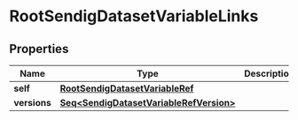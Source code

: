 

# RootSendigDatasetVariableLinks


## Properties

Name | Type | Description | Notes
------------ | ------------- | ------------- | -------------
**self** | [**RootSendigDatasetVariableRef**](RootSendigDatasetVariableRef.md) |  |  [optional]
**versions** | [**Seq&lt;SendigDatasetVariableRefVersion&gt;**](SendigDatasetVariableRefVersion.md) |  |  [optional]




